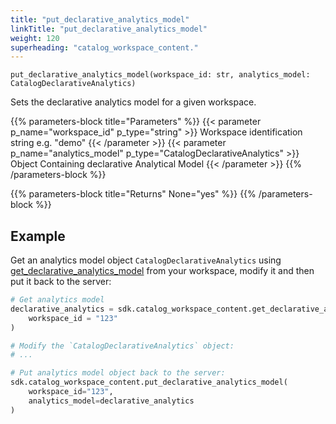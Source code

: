 ```yaml
---
title: "put_declarative_analytics_model"
linkTitle: "put_declarative_analytics_model"
weight: 120
superheading: "catalog_workspace_content."
---
```


``put_declarative_analytics_model(workspace_id: str, analytics_model: CatalogDeclarativeAnalytics)``

Sets the declarative analytics model for a given workspace.

{{% parameters-block  title="Parameters" %}}
{{< parameter p_name="workspace_id" p_type="string" >}}
Workspace identification string e.g. "demo"
{{< /parameter >}}
{{< parameter p_name="analytics_model" p_type="CatalogDeclarativeAnalytics" >}}
Object Containing declarative Analytical Model
{{< /parameter >}}
{{% /parameters-block %}}

{{% parameters-block title="Returns" None="yes" %}}
{{% /parameters-block %}}

## Example

Get an analytics model object `CatalogDeclarativeAnalytics` using [get_declarative_analytics_model](../get_declarative_analytics_model/) from your workspace, modify it and then put it back to the server:

```python
# Get analytics model
declarative_analytics = sdk.catalog_workspace_content.get_declarative_analytics_model(
    workspace_id = "123"
)

# Modify the `CatalogDeclarativeAnalytics` object:
# ...

# Put analytics model object back to the server:
sdk.catalog_workspace_content.put_declarative_analytics_model(
    workspace_id="123",
    analytics_model=declarative_analytics
)
```

